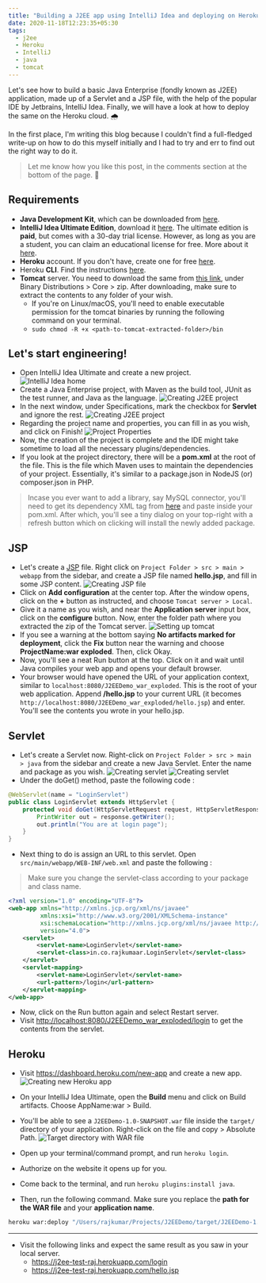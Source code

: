 ```yaml
---
title: "Building a J2EE app using IntelliJ Idea and deploying on Heroku"
date: 2020-11-18T12:23:35+05:30
tags:
  - j2ee
  - Heroku
  - IntelliJ
  - java
  - tomcat
---
```


Let's see how to build a basic Java Enterprise (fondly known as J2EE) application, made up of a Servlet and a JSP file, with the help of the popular IDE by Jetbrains, IntelliJ Idea. Finally, we will have a look at how to deploy the same on the Heroku cloud. 🌧

In the first place, I'm writing this blog because I couldn't find a full-fledged write-up on how to do this myself initially and I had to try and err to find out the right way to do it.

> Let me know how you like this post, in the comments section at the bottom of the page. 😬

## Requirements
- **Java Development Kit**, which can be downloaded from [here](https://www.oracle.com/in/java/technologies/javase-downloads.html).
- **IntelliJ Idea Ultimate Edition**, download it [here](https://www.jetbrains.com/idea/download). The ultimate edition is **paid**, but comes with a 30-day trial license. However, as long as you are a student, you can claim an educational license for free. More about it [here](https://www.jetbrains.com/community/education/#students).
- **Heroku** account. If you don't have, create one for free [here](https://signup.heroku.com).
- Heroku **CLI**. Find the instructions [here](https://devcenter.heroku.com/articles/heroku-cli).
- **Tomcat** server. You need to download the same from [this link](https://tomcat.apache.org/download-90.cgi), under Binary Distributions > Core > zip. After downloading, make sure to extract the contents to any folder of your wish.
  - If you're on Linux/macOS, you'll need to enable executable permission for the tomcat binaries by running the following command on your terminal. 
  - `sudo chmod -R +x <path-to-tomcat-extracted-folder>/bin`

## Let's start engineering!
- Open IntelliJ Idea Ultimate and create a new project.
![IntelliJ Idea home](/j2ee/intellij-home.png)
- Create a Java Enterprise project, with Maven as the build tool, JUnit as the test runner, and Java as the language.
![Creating J2EE project](/j2ee/create-j2ee.png)
- In the next window, under Specifications, mark the checkbox for **Servlet** and ignore the rest.
![Creating J2EE project](/j2ee/create-j2ee-servlet.png)
- Regarding the project name and properties, you can fill in as you wish, and click on Finish!
![Project Properties](/j2ee/project-properties.png)
- Now, the creation of the project is complete and the IDE might take sometime to load all the necessary plugins/dependencies.
- If you look at the project directory, there will be a **pom.xml** at the root of the file. This is the file which Maven uses to maintain the dependencies of your project. Essentially, it's similar to a package.json in NodeJS (or) composer.json in PHP.
> Incase you ever want to add a library, say MySQL connector, you'll need to get its dependency XML tag from [here](https://mvnrepository.com/artifact/mysql/mysql-connector-java/8.0.21) and paste inside your pom.xml. After which, you'll see a tiny dialog on your top-right with a refresh button which on clicking will install the newly added package.

## JSP
- Let's create a [JSP](https://www.tutorialspoint.com/jsp/index.htm) file. Right click on `Project Folder > src > main > webapp` from the sidebar, and create a JSP file named __hello.jsp__, and fill in some JSP content.
![Creating JSP file](/j2ee/create-jsp.png)
- Click on **Add configuration** at the center top. After the window opens, click on the **+** button as instructed, and choose `Tomcat server > Local`.
- Give it a name as you wish, and near the **Application server** input box, click on the **configure** button. Now, enter the folder path where you extracted the zip of the Tomcat server.
![Setting up tomcat](/j2ee/tomcat-dir.png)
- If you see a warning at the bottom saying __No artifacts marked for deployment__, click the **Fix** button near the warning and choose **ProjectName:war exploded**. Then, click Okay.
- Now, you'll see a neat Run button at the top. Click on it and wait until Java compiles your web app and opens your default browser.
- Your browser would have opened the URL of your application context, similar to `localhost:8080/J2EEDemo_war_exploded`. This is the root of your web application. Append **/hello.jsp** to your current URL (it becomes `http://localhost:8080/J2EEDemo_war_exploded/hello.jsp`) and enter. You'll see the contents you wrote in your hello.jsp.

## Servlet
- Let's create a Servlet now. Right-click on `Project Folder > src > main > java` from the sidebar and create a new Java Servlet. Enter the name and package as you wish. 
![Creating servlet](/j2ee/new-servlet.png)
![Creating servlet](/j2ee/servlet.png)
- Under the doGet() method, paste the following code : 
```java
@WebServlet(name = "LoginServlet")
public class LoginServlet extends HttpServlet {
    protected void doGet(HttpServletRequest request, HttpServletResponse response) throws ServletException, IOException {
        PrintWriter out = response.getWriter();
        out.println("You are at login page");
    }
}
```
- Next thing to do is assign an URL to this servlet. Open `src/main/webapp/WEB-INF/web.xml` and paste the following : 
> Make sure you change the servlet-class according to your package and class name.
```xml
<?xml version="1.0" encoding="UTF-8"?>
<web-app xmlns="http://xmlns.jcp.org/xml/ns/javaee"
         xmlns:xsi="http://www.w3.org/2001/XMLSchema-instance"
         xsi:schemaLocation="http://xmlns.jcp.org/xml/ns/javaee http://xmlns.jcp.org/xml/ns/javaee/web-app_4_0.xsd"
         version="4.0">
    <servlet>
        <servlet-name>LoginServlet</servlet-name>
        <servlet-class>in.co.rajkumaar.LoginServlet</servlet-class>
    </servlet>
    <servlet-mapping>
        <servlet-name>LoginServlet</servlet-name>
        <url-pattern>/login</url-pattern>
    </servlet-mapping>
</web-app>
```
- Now, click on the Run button again and select Restart server. 
- Visit [http://localhost:8080/J2EEDemo_war_exploded/login](http://localhost:8080/J2EEDemo_war_exploded/login) to get the contents from the servlet.

## Heroku
- Visit https://dashboard.heroku.com/new-app and create a new app.
![Creating new Heroku app](/j2ee/heroku-new.png)
- On your IntelliJ Idea Ultimate, open the **Build** menu and click on Build artifacts. Choose AppName:war > Build.
- You'll be able to see a `J2EEDemo-1.0-SNAPSHOT.war` file inside the `target/` directory of your application. Right-click on the file and copy > Absolute Path.
![Target directory with WAR file](/j2ee/target.png)

- Open up your terminal/command prompt, and run `heroku login`.
- Authorize on the website it opens up for you.
- Come back to the terminal, and run `heroku plugins:install java`.
- Then, run the following command. Make sure you replace the **path for the WAR file** and your **application name**.
```bash
heroku war:deploy "/Users/rajkumar/Projects/J2EEDemo/target/J2EEDemo-1.0-SNAPSHOT.war" -a j2ee-test-raj
```

***
- Visit the following links and expect the same result as you saw in your local server.
  - https://j2ee-test-raj.herokuapp.com/login
  - https://j2ee-test-raj.herokuapp.com/hello.jsp